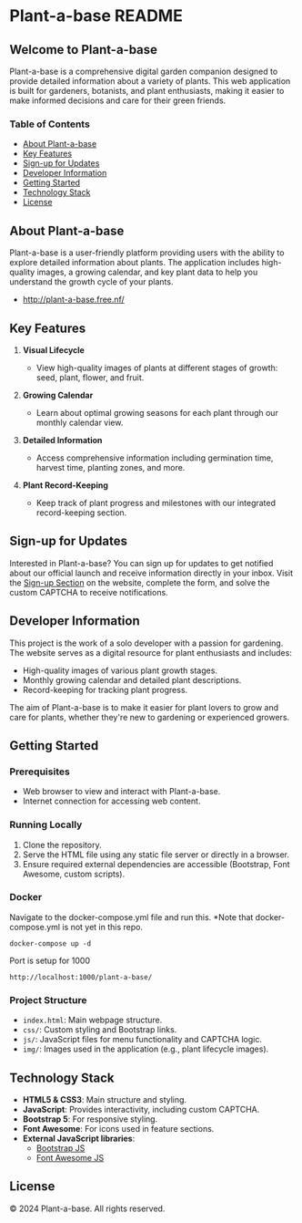 # Plant-a-base README

## Welcome to Plant-a-base

Plant-a-base is a comprehensive digital garden companion designed to provide detailed information about a variety of plants. This web application is built for gardeners, botanists, and plant enthusiasts, making it easier to make informed decisions and care for their green friends.

### Table of Contents
- [About Plant-a-base](#about-plant-a-base)
- [Key Features](#key-features)
- [Sign-up for Updates](#sign-up-for-updates)
- [Developer Information](#developer-information)
- [Getting Started](#getting-started)
- [Technology Stack](#technology-stack)
- [License](#license)

## About Plant-a-base

Plant-a-base is a user-friendly platform providing users with the ability to explore detailed information about plants. The application includes high-quality images, a growing calendar, and key plant data to help you understand the growth cycle of your plants.
- http://plant-a-base.free.nf/

## Key Features

1. **Visual Lifecycle**  
   - View high-quality images of plants at different stages of growth: seed, plant, flower, and fruit.
  
2. **Growing Calendar**  
   - Learn about optimal growing seasons for each plant through our monthly calendar view.
  
3. **Detailed Information**  
   - Access comprehensive information including germination time, harvest time, planting zones, and more.

4. **Plant Record-Keeping**  
   - Keep track of plant progress and milestones with our integrated record-keeping section.

## Sign-up for Updates

Interested in Plant-a-base? You can sign up for updates to get notified about our official launch and receive information directly in your inbox. Visit the [Sign-up Section](#sign-up-for-updates) on the website, complete the form, and solve the custom CAPTCHA to receive notifications.

## Developer Information

This project is the work of a solo developer with a passion for gardening. The website serves as a digital resource for plant enthusiasts and includes:
- High-quality images of various plant growth stages.
- Monthly growing calendar and detailed plant descriptions.
- Record-keeping for tracking plant progress.

The aim of Plant-a-base is to make it easier for plant lovers to grow and care for plants, whether they're new to gardening or experienced growers.

## Getting Started

### Prerequisites
- Web browser to view and interact with Plant-a-base.
- Internet connection for accessing web content.

### Running Locally
1. Clone the repository.
2. Serve the HTML file using any static file server or directly in a browser.
3. Ensure required external dependencies are accessible (Bootstrap, Font Awesome, custom scripts).

### Docker
Navigate to the docker-compose.yml file and run this.
*Note that docker-compose.yml is not yet in this repo. 
```
docker-compose up -d
```
Port is setup for 1000
```
http://localhost:1000/plant-a-base/
```

### Project Structure
- `index.html`: Main webpage structure.
- `css/`: Custom styling and Bootstrap links.
- `js/`: JavaScript files for menu functionality and CAPTCHA logic.
- `img/`: Images used in the application (e.g., plant lifecycle images).

## Technology Stack
- **HTML5 & CSS3**: Main structure and styling.
- **JavaScript**: Provides interactivity, including custom CAPTCHA.
- **Bootstrap 5**: For responsive styling.
- **Font Awesome**: For icons used in feature sections.
- **External JavaScript libraries**:
  - [Bootstrap JS](https://cdnjs.cloudflare.com/ajax/libs/bootstrap/5.3.0/js/bootstrap.bundle.min.js)
  - [Font Awesome JS](https://kit.fontawesome.com/c2e74e567e.js)

## License

&copy; 2024 Plant-a-base. All rights reserved.
